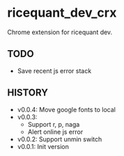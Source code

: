 # ricequant_dev_crx

Chrome extension for ricequant dev.

## TODO

- Save recent js error stack

## HISTORY

- v0.0.4: Move google fonts to local
- v0.0.3:
    - Support r, p, naga
    - Alert online js error
- v0.0.2: Support unmin switch
- v0.0.1: Init version
